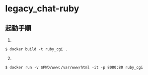 # legacy_chat-ruby

## 起動手順

1.
```
$ docker build -t ruby_cgi .
```
2.
```
$ docker run -v $PWD/www:/var/www/html -it -p 8080:80 ruby_cgi
```
